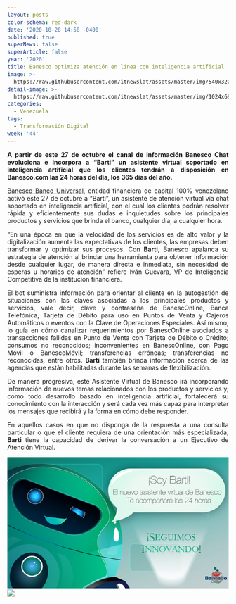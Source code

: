 ```yaml
---
layout: posts
color-schema: red-dark
date: '2020-10-28 14:58 -0400'
published: true
superNews: false
superArticle: false
year: '2020'
title: Banesco optimiza atención en línea con inteligencia artificial
image: >-
  https://raw.githubusercontent.com/itnewslat/assets/master/img/540x320/Barti-Banesco-p.jpg
detail-image: >-
  https://raw.githubusercontent.com/itnewslat/assets/master/img/1024x680/Barti-Banesco-g.jpg
categories:
  - Venezuela
tags:
  - Transformación Digital
week: '44'
---
```

<p style="text-align: justify;"><strong>A partir de este 27 de octubre el canal de información Banesco Chat evoluciona e incorpora a “Barti” un asistente virtual soportado en inteligencia artificial que los clientes tendrán a disposición en Banesco.com las 24 horas del día, los 365 días del año. </strong></p>
<p style="text-align: justify;"><a href="http://www.banesco.com/">Banesco Banco Universal</a>, entidad financiera de capital 100% venezolano activó este 27 de octubre a “Barti”, un asistente de atención virtual vía chat soportado en inteligencia artificial, con el cual los clientes podrán resolver rápida y eficientemente sus dudas e inquietudes sobre los principales productos y servicios que brinda el banco, cualquier día, a cualquier hora.</p>
<p style="text-align: justify;">“En una época en que la velocidad de los servicios es de alto valor y la digitalización aumenta las expectativas de los clientes, las empresas deben transformar y optimizar sus procesos. Con <strong>Barti</strong>, Banesco apalanca su estrategia de atención al brindar una herramienta para obtener información desde cualquier lugar, de manera directa e inmediata, sin necesidad de esperas u horarios de atención” refiere Iván Guevara, VP de Inteligencia Competitiva de la institución financiera.</p>
<p style="text-align: justify;">El bot suministra información para orientar al cliente en la autogestión de situaciones con las claves asociadas a los principales productos y servicios, vale decir, clave y contraseña de BanescOnline, Banca Telefónica, Tarjeta de Débito para uso en Puntos de Venta y Cajeros Automáticos o eventos con la Clave de Operaciones Especiales. Así mismo, lo guía en cómo canalizar requerimientos por BanescOnline asociados a transacciones fallidas en Punto de Venta con Tarjeta de Débito o Crédito; consumos no reconocidos; inconvenientes en BanescOnline, con Pago Móvil o BanescoMóvil; transferencias erróneas; transferencias no reconocidas, entre otros. <strong>Barti </strong>también brinda información acerca de las agencias que están habilitadas durante las semanas de flexibilización.</p>
<p style="text-align: justify;">De manera progresiva, este Asistente Virtual de Banesco irá incorporando información de nuevos temas relacionados con los productos y servicios y, como todo desarrollo basado en inteligencia artificial, fortalecerá su conocimiento con la interacción y será cada vez más capaz para interpretar los mensajes que recibirá y la forma en cómo debe responder.</p>
<p style="text-align: justify;">En aquellos casos en que no disponga de la respuesta a una consulta particular o que el cliente requiera de una orientación más especializada, <strong>Barti</strong> tiene la capacidad de derivar la conversación a un Ejecutivo de Atención Virtual.</p>

![](https://raw.githubusercontent.com/itnewslat/assets/master/img/540x320/Barti-Banesco-p.jpg)
<img src="https://tracker.metricool.com/c3po.jpg?hash=56f88a41e39ab42c063cc51676587a04"/>
